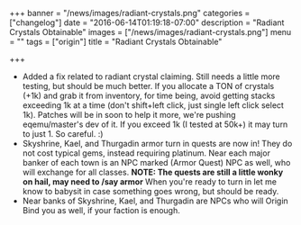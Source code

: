 +++
banner = "/news/images/radiant-crystals.png"
categories = ["changelog"]
date = "2016-06-14T01:19:18-07:00"
description = "Radiant Crystals Obtainable"
images = ["/news/images/radiant-crystals.png"]
menu = ""
tags = ["origin"]
title = "Radiant Crystals Obtainable"

+++
* Added a fix related to radiant crystal claiming. Still needs a little more testing, but should be much better. If you allocate a TON of crystals (+1k) and grab it from inventory, for time being, avoid getting stacks exceeding 1k at a time (don't shift+left click, just single left click select 1k). Patches will be in soon to help it more, we're pushing eqemu/master's dev of it. If you exceed 1k (I tested at 50k+) it may turn to just 1. So careful. :)
* Skyshrine, Kael, and Thurgadin armor turn in quests are now in! They do not cost typical gems, instead requiring platinum. Near each major banker of each town is an NPC marked (Armor Quest) NPC as well, who will exchange for all classes. **NOTE: The quests are still a little wonky on hail, may need to /say armor** When you're ready to turn in let me know to babysit in case something goes wrong, but should be ready.
* Near banks of Skyshrine, Kael, and Thurgadin are NPCs who will Origin Bind you as well, if your faction is enough.
<!--more-->